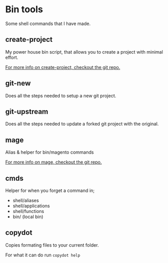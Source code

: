 # Bin tools

Some shell commands that I have made.

## create-project

My power house bin script,
that allows you to create a project with minimal effort.

[For more info on create-project, checkout the git repo.](https://github.com/GrimLink/create-project)

## git-new

Does all the steps needed to setup a new git project.

## git-upstream

Does all the steps needed to update a forked git project with the original.

## mage

Alias & helper for bin/magento commands

[For more info on mage, checkout the git repo.](https://github.com/GrimLink/mage)

## cmds

Helper for when you forget a command in;

* shell/aliases
* shell/applications
* shell/functions
* bin/ (local bin)

## copydot

Copies formating files to your current folder.

For what it can do run `copydot help`
